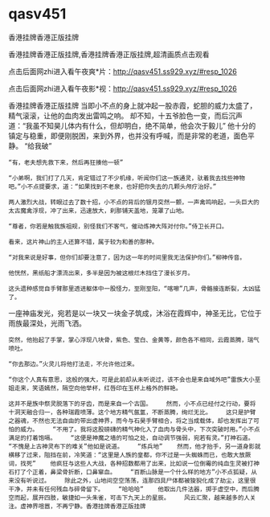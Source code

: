 # qasv451
香港挂牌香港正版挂牌

香港挂牌香港正版挂牌,香港挂牌香港正版挂牌,超清画质点击观看

点击后面网zhi进入看午夜爽*片：http://qasv451.ss929.xyz/#resp_1026

点击后面网zhi进入看午夜影*视：http://qasv451.ss929.xyz/#resp_1026

香港挂牌香港正版挂牌    当即小不点的身上就冲起一股赤霞，蛇胆的威力太盛了，精气滚滚，让他的血肉发出雷鸣之响。    却不知，十五爷脸色一变，而后沉声道：“我虽不知昊儿体内有什么，但却明白，绝不简单，他会次于毅儿”    他十分的镇定与稳重，即便刚脱困，来到外界，也并没有呼喊，而是非常的老道，面色平静。    “给我破”

    “有，老夫想先救下来，然后再狂揍他一顿”

    “小弟啊，我们打了几天，肯定错过了不少机缘，听闻你们这一族通灵，驮着我去找些神物吧。”小不点提要求，道：“如果找到不老泉，也好把你失去的几颗头颅疗治好。”

    两人激烈大战，转眼过去了数十招，小不点的背后的银月突然一颤，一声禽鸣响起，一头巨大的太古魔禽浮现，冲了出来，迅速放大，刹那铺天盖地，笼罩了山地。

    “尊者，你若是触我族祖规，别怪我们不客气，催动炼神大阵对付你。”侍卫长开口。

    看来，这片神山的主人还算不错，属于较为和善的那种。

    “对我来说是好事，但你们却要注意了，因为这一年的时间里我无法保护你们。”柳神传音。

    他恍然，黑纸船才漂流出来，多半是因为被这根烂木挡住了漫长岁月。

    这头遗种感觉自手臂那里透进躯体中一股怪力，至刚至阳，“喀嚓”几声，骨骼接连断裂，太凶猛了。

一座神庙发光，宛若是以一块又一块金子筑成，沐浴在霞辉中，神圣无比，它位于雨族最深处，光雨飞洒。

    突然，他抬起了手掌，掌心浮现八块骨，紫色、莹白、金黄等，颜色各不相同，云霞蒸腾，瑞气喷吐。

    “你去那边。”火灵儿将他打法走，不允许他过来。

    “你这个人真有意思，这般的强大，可是此前却从未听说过，该不会也是来自域外吧”雷族大小垩姐走来，笑语嫣然，隔空向他举杯，红唇印在玉杯上格外的鲜艳。

    这并不是族中祭灵脱落下的牙齿，而是来自一个古国。    然而，小不点已经付之行动，要将十洞天融合归一，各种瑞霞喷薄。这个地方精气氤氲，不断蒸腾，绚烂无比。    这只是护臂之器魂，不然也无法自由的带出虚神界，而今与石昊手臂相合，将之当成载体，却也发挥出了可怕的威力。    “不用了。我将这股磅礴的精气神化入了血肉与骨头中，下次突破时用。”小不点满足的打着饱嗝。    “这便是神魔之墙的可怕之处，自动调节强弱，宛若有灵。”打神石道。    “不愧是上古神灵布下的难关”他如是说道。    “炼兵地”    然而，他才抬手，另一道身影就横移了过来，阻挡在前，冷笑道：“这里是人族的皇都，你不过是一头蜘蛛而已，也敢大放厥词，找死”    他疯狂与这些人大战，各种招数都用了出来，比如说一位倒霉的纯血生灵被打神石打了个正着，鼻梁骨折断，口鼻窜血。    “百断山脉是一个什么样的地方”小不点狐疑，从来没有听说过。    除此之外，山地间空空荡荡，连那四具尸体都被狻猊化成了劫尘，这里很干净，并未有任何残血与碎骨留下。    “哈哈哈”    他取出几件法器，掷于虚空中，而后腾空而起，展开四肢，敏捷如一头朱雀，可击下九天上的星辰。    风云汇聚，越来越多的人关注。虚神界喧嚣，不再宁静。香港挂牌香港正版挂牌
